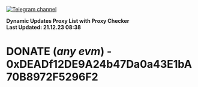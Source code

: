 [![Telegram channel](https://img.shields.io/endpoint?url=https://runkit.io/damiankrawczyk/telegram-badge/branches/master?url=https://t.me/n4z4v0d)](https://t.me/n4z4v0d) 

**Dynamic Updates Proxy List with Proxy Checker**  
**Last Updated: 21.12.23 08:38**

# DONATE (_any evm_) - 0xDEADf12DE9A24b47Da0a43E1bA70B8972F5296F2
